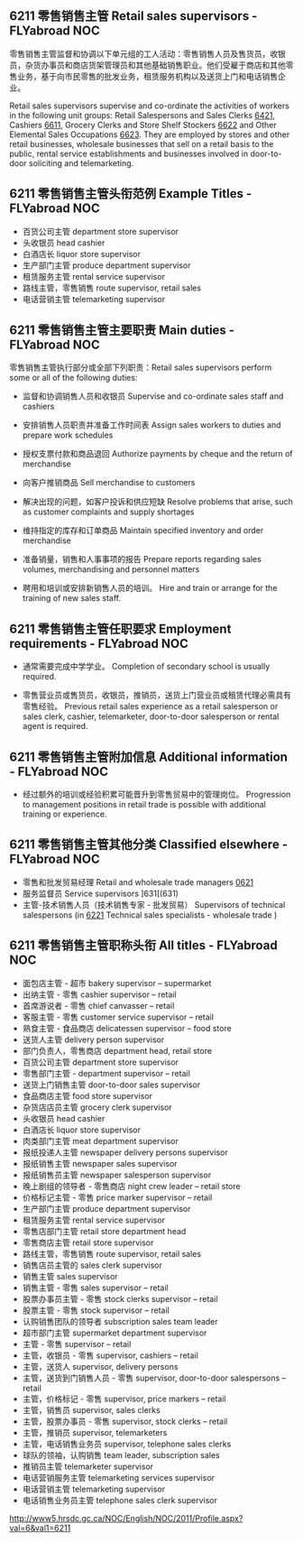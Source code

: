 ## 6211 零售销售主管 Retail sales supervisors - FLYabroad NOC

零售销售主管监督和协调以下单元组的工人活动：零售销售人员及售货员，收银员，杂货办事员和商店货架管理员和其他基础销售职业。他们受雇于商店和其他零售业务，基于向市民零售的批发业务，租赁服务机构以及送货上门和电话销售企业。

Retail sales supervisors supervise and co-ordinate the activities of workers in the following unit groups: Retail Salespersons and Sales Clerks [6421](6421), Cashiers [6611](6611), Grocery Clerks and Store Shelf Stockers [6622](6622) and Other Elemental Sales Occupations [6623](6623). They are employed by stores and other retail businesses, wholesale businesses that sell on a retail basis to the public, rental service establishments and businesses involved in door-to-door soliciting and telemarketing.

## 6211 零售销售主管头衔范例 Example Titles - FLYabroad NOC

* 百货公司主管 department store supervisor
* 头收银员 head cashier
* 白酒店长 liquor store supervisor
* 生产部门主管 produce department supervisor
* 租赁服务主管 rental service supervisor
* 路线主管，零售销售 route supervisor, retail sales
* 电话营销主管 telemarketing supervisor

## 6211 零售销售主管主要职责 Main duties - FLYabroad NOC

零售销售主管执行部分或全部下列职责：Retail sales supervisors perform some or all of the following duties:

* 监督和协调销售人员和收银员
Supervise and co-ordinate sales staff and cashiers

* 安排销售人员职责并准备工作时间表
Assign sales workers to duties and prepare work schedules

* 授权支票付款和商品退回
Authorize payments by cheque and the return of merchandise

* 向客户推销商品
Sell merchandise to customers

* 解决出现的问题，如客户投诉和供应短缺
Resolve problems that arise, such as customer complaints and supply shortages

* 维持指定的库存和订单商品
Maintain specified inventory and order merchandise

* 准备销量，销售和人事事项的报告
Prepare reports regarding sales volumes, merchandising and personnel matters

* 聘用和培训或安排新销售人员的培训。
Hire and train or arrange for the training of new sales staff.

## 6211 零售销售主管任职要求 Employment requirements - FLYabroad NOC

* 通常需要完成中学学业。
Completion of secondary school is usually required.

* 零售营业员或售货员，收银员，推销员，送货上门营业员或租赁代理必需具有零售经验。
Previous retail sales experience as a retail salesperson or sales clerk, cashier, telemarketer, door-to-door salesperson or rental agent is required.

## 6211 零售销售主管附加信息 Additional information - FLYabroad NOC

* 经过额外的培训或经验积累可能晋升到零售贸易中的管理岗位。
Progression to management positions in retail trade is possible with additional training or experience.

## 6211 零售销售主管其他分类 Classified elsewhere - FLYabroad NOC

* 零售和批发贸易经理 Retail and wholesale trade managers [0621](0621)
* 服务监督员 Service supervisors ]631[(631)
* 主管-技术销售人员（技术销售专家 - 批发贸易） Supervisors of technical salespersons (in [6221](6221) Technical sales specialists - wholesale trade )

## 6211 零售销售主管职称头衔 All titles - FLYabroad NOC

* 面包店主管 - 超市 bakery supervisor – supermarket
* 出纳主管 - 零售 cashier supervisor – retail
* 首席游说者 - 零售 chief canvasser – retail
* 客服主管 - 零售 customer service supervisor – retail
* 熟食主管 - 食品商店 delicatessen supervisor – food store
* 送货人主管 delivery person supervisor
* 部门负责人，零售商店 department head, retail store
* 百货公司主管 department store supervisor
* 零售部门主管 -  department supervisor – retail
* 送货上门销售主管 door-to-door sales supervisor
* 食品商店主管 food store supervisor
* 杂货店店员主管 grocery clerk supervisor
* 头收银员 head cashier
* 白酒店长 liquor store supervisor
* 肉类部门主管 meat department supervisor
* 报纸投递人主管 newspaper delivery persons supervisor
* 报纸销售主管 newspaper sales supervisor
* 报纸销售员主管 newspaper salesperson supervisor
* 晚上剧组的领导者 - 零售商店 night crew leader – retail store
* 价格标记主管 - 零售 price marker supervisor – retail
* 生产部门主管 produce department supervisor
* 租赁服务主管 rental service supervisor
* 零售店部门主管 retail store department head
* 零售商店主管 retail store supervisor
* 路线主管，零售销售 route supervisor, retail sales
* 销售店员主管的 sales clerk supervisor
* 销售主管 sales supervisor
* 销售主管 - 零售 sales supervisor – retail
* 股票办事员主管 - 零售 stock clerks supervisor – retail
* 股票主管 - 零售 stock supervisor – retail
* 认购销售团队的领导者 subscription sales team leader
* 超市部门主管 supermarket department supervisor
* 主管 - 零售 supervisor – retail
* 主管，收银员 - 零售 supervisor, cashiers – retail
* 主管，送货人 supervisor, delivery persons
* 主管，送货到门销售人员 - 零售 supervisor, door-to-door salespersons – retail
* 主管，价格标记 - 零售 supervisor, price markers – retail
* 主管，销售员 supervisor, sales clerks
* 主管，股票办事员 - 零售 supervisor, stock clerks – retail
* 主管，推销员 supervisor, telemarketers
* 主管，电话销售业务员 supervisor, telephone sales clerks
* 球队的领袖，认购销售 team leader, subscription sales
* 推销员主管 telemarketer supervisor
* 电话营销服务主管 telemarketing services supervisor
* 电话营销主管 telemarketing supervisor
* 电话销售业务员主管 telephone sales clerk supervisor

http://www5.hrsdc.gc.ca/NOC/English/NOC/2011/Profile.aspx?val=6&val1=6211